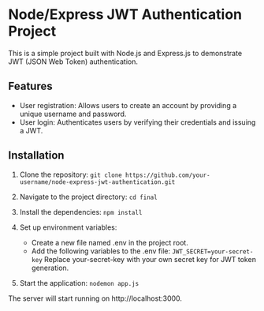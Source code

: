 # Node/Express JWT Authentication Project

This is a simple project built with Node.js and Express.js to demonstrate JWT (JSON Web Token) authentication.

## Features
- User registration: Allows users to create an account by providing a unique username and password.
- User login: Authenticates users by verifying their credentials and issuing a JWT.

## Installation
1. Clone the repository:
 ```git clone https://github.com/your-username/node-express-jwt-authentication.git```

2. Navigate to the project directory:
```cd final```

3. Install the dependencies:
```npm install```

4. Set up environment variables:
    - Create a new file named .env in the project root.
    - Add the following variables to the .env file:
        ```JWT_SECRET=your-secret-key```
        Replace your-secret-key with your own secret key for JWT token generation.

5. Start the application:
```nodemon app.js```

The server will start running on http://localhost:3000.

